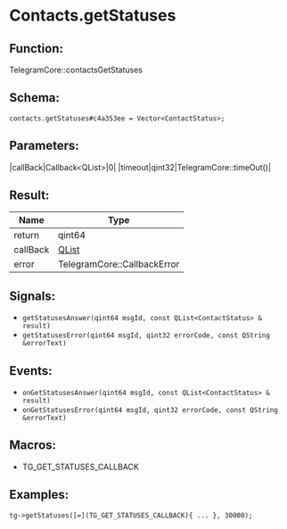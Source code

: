 # Contacts.getStatuses

## Function:

TelegramCore::contactsGetStatuses

## Schema:

`contacts.getStatuses#c4a353ee = Vector<ContactStatus>;`
## Parameters:

|callBack|Callback<QList<ContactStatus>\>|0|
|timeout|qint32|TelegramCore::timeOut()|

## Result:

|Name|Type|
|----|----|
|return|qint64|
|callBack|[QList<ContactStatus>](../../types/qlist<contactstatus>.md)|
|error|TelegramCore::CallbackError|

## Signals:

* `getStatusesAnswer(qint64 msgId, const QList<ContactStatus> & result)`
* `getStatusesError(qint64 msgId, qint32 errorCode, const QString &errorText)`

## Events:

* `onGetStatusesAnswer(qint64 msgId, const QList<ContactStatus> & result)`
* `onGetStatusesError(qint64 msgId, qint32 errorCode, const QString &errorText)`

## Macros:

* TG_GET_STATUSES_CALLBACK

## Examples:

`tg->getStatuses([=](TG_GET_STATUSES_CALLBACK){
    ...
}, 30000);`
